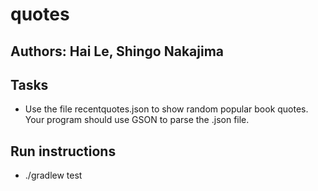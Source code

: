 # quotes

## Authors: Hai Le, Shingo Nakajima

## Tasks
* Use the file recentquotes.json to show random popular book quotes. Your program should use GSON to parse the .json file.


## Run instructions
* ./gradlew test

